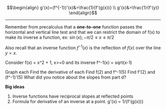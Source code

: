 
$$\begin{align}
g'(x)=(f^{-1})'(x)&=\frac{1}{f'(g(x))} \\
g'(x)&=\frac{1}{f'(y)}
\end{align}$$



---
Remember from precalculus that a **one-to-one** function passes the horizontal and vertical line test and that we can restrict the domain of f(x) to make its inverse a function, ex: $\sin(x); -\pi/2 \leq x \leq \pi/2$

Also recall that an inverse function $f^{-1}(x)$ is the reflection of $f(x)$ over the line $y=x$.

Consider f(x) = x^2 + 1, x>=0 and its inverse f^-1(x) = sqrt(x-1)

Graph each
Find the derivative of each
Find f(2) and f^-1(5)
Find f'(2) and (f^-1)'(5)
What did you notice about the slopes from part d?

**Big ideas**
1. Inverse functions have reciprocal slopes at reflected points
2. Formula for derivative of an inverse at a point. g'(x) = 1/{f'(g(x))}
